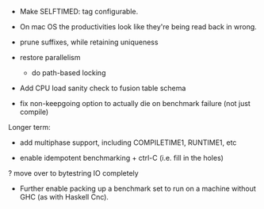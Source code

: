 


 * Make SELFTIMED: tag configurable.

 * On mac OS the productivities look like they're being read back in wrong.
 
 * prune suffixes, while retaining uniqueness
 
 * restore parallelism
   * do path-based locking

 * Add CPU load sanity check to fusion table schema

 * fix non-keepgoing option to actually die on benchmark failure (not just compile)

Longer term:

 * add multiphase support, including COMPILETIME1, RUNTIME1, etc

 * enable idempotent benchmarking + ctrl-C (i.e. fill in the holes)
 
 ? move over to bytestring IO completely
 
 * Further enable packing up a benchmark set to run on a machine
   without GHC (as with Haskell Cnc).
